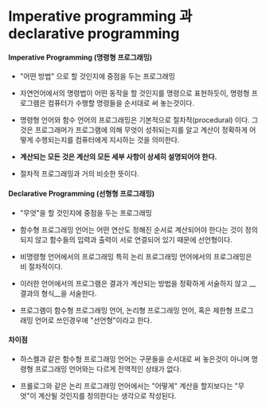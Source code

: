 # Imperative programming 과 declarative programming

#### Imperative Programming (명령형 프로그래밍)
* "어떤 방법" 으로 할 것인지에 중점을 두는 프로그래밍

* 자연언어에서의 명령법이 어떤 동작을 할 것인지를 명령으로 표현하듯이, 명령형 프로그램은 컴퓨터가 수행할 명령들을 순서대로 써 놓는것이다.

* 명령형 언어와 함수 언어의 프로그래밍은 기본적으로 절차적(procedural) 이다. 그것은 프로그래머가 프로그램에 의해 무엇이 성취되는지를 알고 계산이 정확하게 어떻게 수행되는지를 컴퓨터에게 지시하는 것을 의미한다.

* __계산되는 모든 것은 계산의 모든 세부 사항이 상세히 설명되어야 한다.__

* 절차적 프로그래밍과 거의 비슷한 뜻이다.

#### Declarative Programming (선형형 프로그래밍)
* "무엇"을 할 것인지에 중점을 두는 프로그래밍

* 함수형 프로그래밍 언어는 어떤 연산도 정해진 순서로 계산되어야 한다는 것이 정의되지 않고 함수들의 입력과 출력이 서로 연결되어 있기 때문에 선언형이다. 

* 비명령형 언어에서의 프로그래밍 특히 논리 프로그래밍 언어에서의 프로그래밍은 비 절차적이다. 

* 이러한 언어에서의 프로그램은 결과가 계산되는 방법을 정확하게 서술하지 않고 __결과의 형식__을 서술한다.

* 프로그램이 함수형 프로그래밍 언어, 논리형 프로그래밍 언어, 혹은 제한형 프로그래밍 언어로 쓰인경우에 "선언형"이라고 한다.  

#### 차이점
* 하스켈과 같은 함수형 프로그래밍 언어는 구문들을 순서대로 써 놓은것이 아니며 명령형 프로그래밍 언어와는 다르게 전역적인 상태가 없다.

* 프롤로그와 같은 논리 프로그래밍 언어에서는 "어떻게" 계산을 할지보다는 "무엇"이 계산될 것인지를 정의한다는 생각으로 작성된다.
